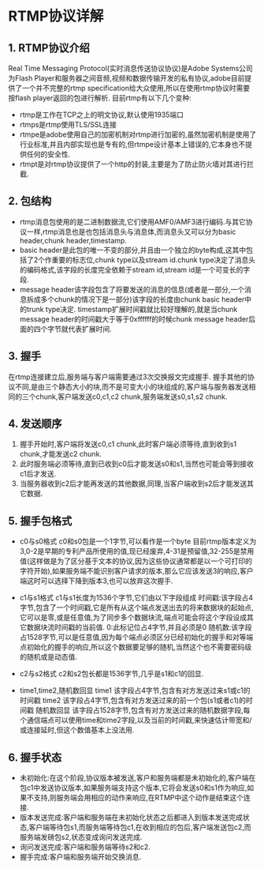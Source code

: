 # RTMP协议详解

## 1. RTMP协议介绍

Real Time Messaging Protocol(实时消息传送协议协议)是Adobe Systems公司为Flash Player和服务器之间音频,视频和数据传输开发的私有协议,adobe目前提供了一个并不完整的rtmp specification给大众使用,所以在使用rtmp协议时需要按flash player返回的包进行解析.
目前rtmp有以下几个变种:

* rtmp是工作在TCP之上的明文协议,默认使用1935端口
* rtmps是rtmp使用TLS/SSL连接
* rtmpe是adobe使用自己的加密机制对rtmp进行加密的,虽然加密机制是使用了行业标准,并且内部实现也是专有的,但rtmpe设计基本上错误的,它本身也不提供任何的安全性.
* rtmpt是对rtmp协议提供了一个http的封装,主要是为了防止防火墙对其进行拦截.

## 2. 包结构

* rtmp消息包使用的是二进制数据流,它们使用AMF0/AMF3进行编码.与其它协议一样,rtmp消息也是也包括消息头与消息体,而消息头又可以分为basic header,chunk header,timestamp.
* basic header是此包的唯一不变的部分,并且由一个独立的byte构成,这其中包括了2个作重要的标志位,chunk type以及stream id.chunk type决定了消息头的编码格式,该字段的长度完全依赖于stream id,stream id是一个可变长的字段.
* message header该字段包含了将要发送的消息的信息(或者是一部分,一个消息拆成多个chunk的情况下是一部分)该字段的长度由chunk basic header中的trunk type决定.
timestamp扩展时间戳就比较好理解的,就是当chunk message header的时间戳大于等于0xffffff的时候chunk message header后面的四个字节就代表扩展时间.

## 3. 握手

在rtmp连接建立后,服务端与客户端需要通过3次交换报文完成握手.
握手其他的协议不同,是由三个静态大小的块,而不是可变大小的块组成的,客户端与服务器发送相同的三个chunk,客户端发送c0,c1,c2 chunk,服务端发送s0,s1,s2 chunk.

## 4. 发送顺序

1. 握手开始时,客户端将发送c0,c1 chunk,此时客户端必须等待,直到收到s1 chunk,才能发送c2 chunk.
2. 此时服务端必须等待,直到已收到c0后才能发送s0和s1,当然也可能会等到接收c1后才发送.
3. 当服务器收到c2后才能再发送的其他数据,同理,当客户端收到s2后才能发送其它数据.

## 5. 握手包格式

* c0与s0格式
c0和s0包是一个1字节,可以看作是一个byte
目前rtmp版本定义为3,0-2是早期的专利产品所使用的值,现已经废弃,4-31是预留值,32-255是禁用值(这样做是为了区分基于文本的协议,因为这些协议通常都是以一个可打印的字符开始),如果服务端不能识别客户请求的版本,那么它应该发送3的响应,客户端这时可以选择下降到版本3,也可以放弃这次握手.

* c1与s1格式
c1与s1长度为1536个字节,它们由以下字段组成
时间戳:该字段占4字节,包含了一个时间戳,它是所有从这个端点发送出去的将来数据块的起始点,它可以是零,或是任意值,为了同步多个数据块流,端点可能会将这个字段设成其它数据块流时间戳的当前值.
0:此标记位占4字节,并且必须是0
随机数:该字段占1528字节,可以是任意值,因为每个端点必须区分已经初始化的握手和对等端点初始化的握手的响应,所以这个数据要足够的随机,当然这个也不需要密码级的随机或是动态值.

* c2与s2格式
c2和s2包长都是1536字节,几乎是s1和c1的回显.

* time1,time2,随机数回显
time1
该字段占4字节,包含有对方发送过来s1或c1的时间戳
time2
该字段占4字节,包含有对方发送过来的前一个包(s1或者c1)的时间戳
随机数回显
该字段占1528字节,包含有对方发送过来的随机数据字段,每个通信端点可以使用time和time2字段,以及当前的时间戳,来快速估计带宽和/或连接延时,但这个数值基本上没法用.

## 6. 握手状态

* 未初始化:在这个阶段,协议版本被发送,客户和服务端都是未初始化的,客户端在包c1中发送协议版本,如果服务端支持这个版本,它将会发送s0和s1作为响应,如果不支持,则服务端会用相应的动作来响应,在RTMP中这个动作是结束这个连接.
* 版本发送完成:客户端和服务端在未初始化状态之后都进入到版本发送完成状态,客户端等待包s1,而服务端等待包c1,在收到相应的包后,客户端发送包c2,而服务端发磅包s2,状态变成询问发送完成.
* 询问发送完成:客户端和服务端等待s2和c2.
* 握手完成:客户端和服务端开始交换消息.
